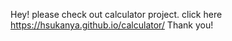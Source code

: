 Hey! please check out calculator project. click here
https://hsukanya.github.io/calculator/ Thank you!
